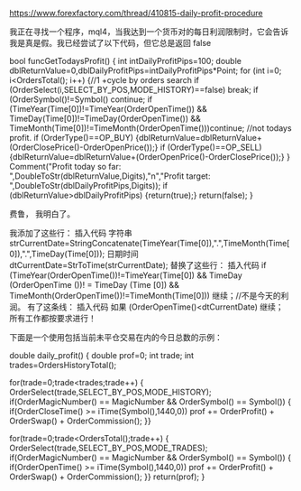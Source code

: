 https://www.forexfactory.com/thread/410815-daily-profit-procedure

我正在寻找一个程序，mql4，当我达到一个货币对的每日利润限制时，它会告诉我是真是假。我已经尝试了以下代码，但它总是返回 false


bool funcGetTodaysProfit()
{
   int intDailyProfitPips=100;
   double dblReturnValue=0,dblDailyProfitPips=intDailyProfitPips*Point;
   for (int i=0; i<OrdersTotal(); i++)
   {//1 +cycle by orders search
      if (OrderSelect(i,SELECT_BY_POS,MODE_HISTORY)==false) break;
      if (OrderSymbol()!=Symbol() continue;
      if (TimeYear(Time[0])!=TimeYear(OrderOpenTime()) &&
          TimeDay(Time[0])!=TimeDay(OrderOpenTime()) &&
          TimeMonth(Time[0])!=TimeMonth(OrderOpenTime()))continue; //not todays profit.
      if (OrderType()==OP_BUY) {dblReturnValue=dblReturnValue+(OrderClosePrice()-OrderOpenPrice());}
      if (OrderType()==OP_SELL) {dblReturnValue=dblReturnValue+(OrderOpenPrice()-OrderClosePrice());}
   }
   Comment("Profit today so far: ",DoubleToStr(dblReturnValue,Digits),"n","Profit target: ",DoubleToStr(dblDailyProfitPips,Digits));
   if (dblReturnValue>dblDailyProfitPips) {return(true);}
   return(false);
}


费鲁，
我明白了。

我添加了这些行：
插入代码
   字符串 strCurrentDate=StringConcatenate(TimeYear(Time[0]),".",TimeMonth(Time[0]),".",TimeDay(Time[0]));
   日期时间 dtCurrentDate=StrToTime(strCurrentDate);
替换了这些行：
插入代码
      if (TimeYear(OrderOpenTime())!=TimeYear(Time[0]) &&
          TimeDay (OrderOpenTime ())! = TimeDay (Time [0]) &&
          TimeMonth(OrderOpenTime())!=TimeMonth(Time[0])) 继续；//不是今天的利润。
有了这条线：
插入代码
      如果 (OrderOpenTime()<dtCurrentDate) 继续；
所有工作都按要求进行！


下面是一个使用包括当前未平仓交易在内的今日总数的示例：

double daily_profit()
{
 double prof=0;
 int trade;
 int trades=OrdersHistoryTotal();
 
for(trade=0;trade<trades;trade++) {
  OrderSelect(trade,SELECT_BY_POS,MODE_HISTORY);  
  if(OrderMagicNumber() == MagicNumber && OrderSymbol() == Symbol()) {   
   if(OrderCloseTime() >= iTime(Symbol(),1440,0)) prof += OrderProfit() + OrderSwap() + OrderCommission(); }}
 
for(trade=0;trade<OrdersTotal();trade++) {
  OrderSelect(trade,SELECT_BY_POS,MODE_TRADES);  
  if(OrderMagicNumber() == MagicNumber && OrderSymbol() == Symbol()) {   
   if(OrderOpenTime() >= iTime(Symbol(),1440,0)) prof += OrderProfit() + OrderSwap() + OrderCommission(); }}
 return(prof);
}
